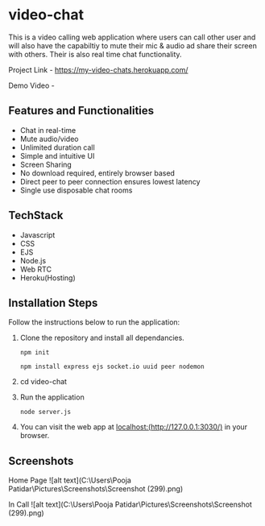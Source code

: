 # video-chat

This is a video calling web application where users can call other user and will also have the capabiltiy to mute their mic & audio ad share their screen with others. Their is also real time chat functionality. 

Project Link -  https://my-video-chats.herokuapp.com/

Demo Video - 

## Features and Functionalities
* Chat in real-time
* Mute audio/video
* Unlimited duration call
* Simple and intuitive UI
* Screen Sharing
* No download required, entirely browser based
* Direct peer to peer connection ensures lowest latency
* Single use disposable chat rooms

## TechStack
* Javascript
* CSS
* EJS
* Node.js
* Web RTC
* Heroku(Hosting)

## Installation Steps

Follow the instructions below to run the application:
1. Clone the repository and install all dependancies.

    `npm init`
    
    `npm install express ejs socket.io uuid peer nodemon`
2. cd video-chat
3. Run the application

    `node server.js`
4. You can visit the web app at [localhost:(http://127.0.0.1:3030/)](http://127.0.0.1:3030/) in your browser.


## Screenshots

Home Page
![alt text](C:\Users\Pooja Patidar\Pictures\Screenshots\Screenshot (299).png)

In Call
![alt text](C:\Users\Pooja Patidar\Pictures\Screenshots\Screenshot (299).png)

